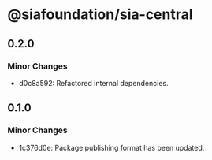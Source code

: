 # @siafoundation/sia-central

## 0.2.0

### Minor Changes

- d0c8a592: Refactored internal dependencies.

## 0.1.0

### Minor Changes

- 1c376d0e: Package publishing format has been updated.
